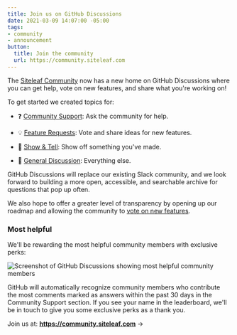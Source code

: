 ```yaml
---
title: Join us on GitHub Discussions
date: 2021-03-09 14:07:00 -05:00
tags:
- community
- announcement
button:
  title: Join the community
  url: https://community.siteleaf.com
---
```


The [Siteleaf Community](https://github.com/siteleaf/community/discussions) now has a new home on GitHub Discussions where you can get help, vote on new features, and share what you're working on!

To get started we created topics for:

* ❓ [Community Support](https://github.com/siteleaf/community/discussions/categories/community-support): Ask the community for help.

* 💡 [Feature Requests](https://github.com/siteleaf/community/discussions/categories/feature-requests): Vote and share ideas for new features.

* 🙌 [Show & Tell](https://github.com/siteleaf/community/discussions/categories/show-tell): Show off something you've made.

* 💬 [General Discussion](https://github.com/siteleaf/community/discussions/categories/general-discussion): Everything else.

GitHub Discussions will replace our existing Slack community, and we look forward to building a more open, accessible, and searchable archive for questions that pop up often.

We also hope to offer a greater level of transparency by opening up our roadmap and allowing the community to [vote on new features](https://github.com/siteleaf/community/discussions/categories/feature-requests).

### Most helpful

We'll be rewarding the most helpful community members with exclusive perks:

![Screenshot of GitHub Discussions showing most helpful community members](/uploads/github-discussions-most-helpful.png)

GitHub will automatically recognize community members who contribute the most comments marked as answers within the past 30 days in the Community Support section. If you see your name in the leaderboard, we'll be in touch to give you some exclusive perks as a thank you.

Join us at: **<https://community.siteleaf.com>** &rarr;